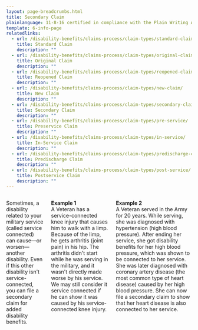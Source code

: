 ```yaml
---
layout: page-breadcrumbs.html
title: Secondary Claim
plainlanguage: 11-8-16 certified in compliance with the Plain Writing Act
template: 6-info-page
relatedlinks:
  - url: /disability-benefits/claims-process/claim-types/standard-claim/
    title: Standard Claim
    description: ""
  - url: /disability-benefits/claims-process/claim-types/original-claim/
    title: Original Claim
    description: ""
  - url: /disability-benefits/claims-process/claim-types/reopened-claim/
    title: Reopened Claim
    description: ""
  - url: /disability-benefits/claims-process/claim-types/new-claim/
    title: New Claim
    description: ""
  - url: /disability-benefits/claims-process/claim-types/secondary-claim/
    title: Secondary Claim
    description: ""
  - url: /disability-benefits/claims-process/claim-types/pre-service/
    title: Preservice Claim
    description: ""
  - url: /disability-benefits/claims-process/claim-types/in-service/
    title: In-Service Claim
    description: ""
  - url: /disability-benefits/claims-process/claim-types/predischarge-claim/
    title: Predischarge Claim
    description: ""
  - url: /disability-benefits/claims-process/claim-types/post-service/
    title: Postservice Claim
    description: ""
---
```


<div class="section one" markdown="0">
<div class="primary" markdown="0">
<div class="row" markdown="0">
<div class="small-12 columns usa-content" markdown="1">

Sometimes, a disability related to your military service (called service connected) can cause—or worsen—another disability. Even if this other disability isn't service-connected, you can file a secondary claim for added disability benefits.

**Example 1**<br>
A Veteran has a service-connected knee injury that causes him to walk with a limp. Because of the limp, he gets arthritis (joint pain) in his hip. The arthritis didn't start while he was serving in the military, and it wasn't directly made worse by his service. We may still consider it service connected if he can show it was caused by his service-connected knee injury.

**Example 2**<br>
A Veteran served in the Army for 20 years. While serving, she was diagnosed with hypertension (high blood pressure). After ending her service, she got disability benefits for her high blood pressure, which was shown to be connected to her service. She was later diagnosed with coronary artery disease (the most common type of heart disease) caused by her high blood pressure. She can now file a secondary claim to show that her heart disease is also connected to her service.


</div>
</div>
</div>
</div>
